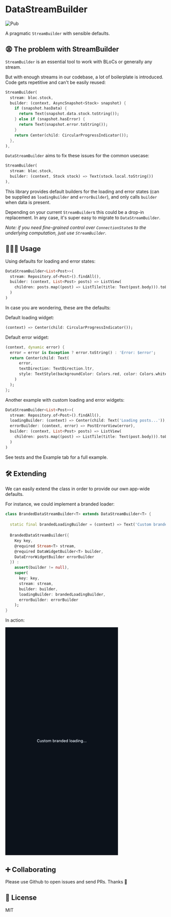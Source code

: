 # DataStreamBuilder

![Pub](https://img.shields.io/pub/v/flutter_data_stream_builder?style=flat-square)

A pragmatic `StreamBuilder` with sensible defaults.

## 😩 The problem with StreamBuilder

`StreamBuilder` is an essential tool to work with BLoCs or generally any stream.

But with enough streams in our codebase, a lot of boilerplate is introduced. Code gets repetitive and can't be easily reused:

```dart
StreamBuilder(
  stream: bloc.stock,
  builder: (context, AsyncSnapshot<Stock> snapshot) {
    if (snapshot.hasData) {
      return Text(snapshot.data.stock.toString());
    } else if (snapshot.hasError) {
      return Text(snapshot.error.toString());
    }
    return Center(child: CircularProgressIndicator());
  },
),
```

`DataStreamBuilder` aims to fix these issues for the common usecase:

```dart
StreamBuilder(
  stream: bloc.stock,
  builder: (context, Stock stock) => Text(stock.local.toString())
),
```

This library provides default builders for the loading and error states (can be supplied as `loadingBuilder` and `errorBuilder`), and only calls `builder` when data is present.

Depending on your current `StreamBuilder`s this could be a drop-in replacement. In any case, it's super easy to migrate to `DataStreamBuilder`.

*Note: if you need fine-grained control over `ConnectionState`s to the underlying computation, just use `StreamBuilder`.*

## 👩🏾‍💻 Usage

Using defaults for loading and error states:

```dart
DataStreamBuilder<List<Post>>(
  stream: Repository.of<Post>().findAll(),
  builder: (context, List<Post> posts) => ListView(
    children: posts.map((post) => ListTile(title: Text(post.body))).toList(),
  )
)
```

In case you are wondering, these are the defaults:

Default loading widget:

```dart
(context) => Center(child: CircularProgressIndicator());
```

Default error widget:

```dart
(context, dynamic error) {
  error = error is Exception ? error.toString() : 'Error: $error';
  return Center(child: Text(
      error,
      textDirection: TextDirection.ltr,
      style: TextStyle(backgroundColor: Colors.red, color: Colors.white),
    )
  );
};
```

Another example with custom loading and error widgets:

```dart
DataStreamBuilder<List<Post>>(
  stream: Repository.of<Post>().findAll(),
  loadingBuilder: (context) => Center(child: Text('Loading posts...')),
  errorBuilder: (context, error) => PostErrorView(error),
  builder: (context, List<Post> posts) => ListView(
    children: posts.map((post) => ListTile(title: Text(post.body))).toList(),
  )
)
```

See tests and the Example tab for a full example.

## 🛠 Extending

We can easily extend the class in order to provide our own app-wide defaults.

For instance, we could implement a branded loader:

```dart
class BrandedDataStreamBuilder<T> extends DataStreamBuilder<T> {

  static final brandedLoadingBuilder = (context) => Text('Custom branded loading...');

  BrandedDataStreamBuilder({
    Key key,
    @required Stream<T> stream,
    @required DataWidgetBuilder<T> builder,
    DataErrorWidgetBuilder errorBuilder
  }) :
    assert(builder != null),
    super(
      key: key,
      stream: stream,
      builder: builder,
      loadingBuilder: brandedLoadingBuilder,
      errorBuilder: errorBuilder
    );
}
```

In action:

![sample](example/a.gif)

## ➕ Collaborating

Please use Github to open issues and send PRs. Thanks 🙌

## 📝 License

MIT